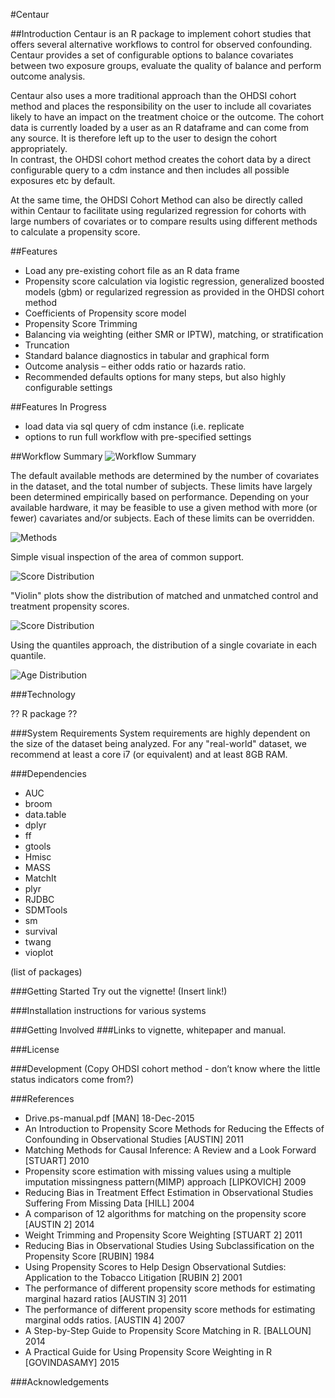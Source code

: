 #Centaur

##Introduction
Centaur is an R package to implement cohort studies that offers several alternative workflows 
to control for observed confounding.    Centaur provides a set of configurable options to balance 
covariates between two exposure groups, evaluate the quality of balance and perform outcome analysis.   

Centaur also uses a more traditional approach than the OHDSI cohort method and places the 
responsibility on the user to include all covariates likely to have an impact on the treatment 
choice or the outcome. The cohort data is currently loaded by a user as an R dataframe and can 
come from any source.  It is therefore left up to the user to design the cohort appropriately.  
In contrast, the OHDSI cohort method creates the cohort data by a direct configurable query to a 
cdm instance and then includes all possible exposures etc by default.  

At the same time, the OHDSI Cohort Method can also be directly called within Centaur to facilitate 
using regularized regression for cohorts with large numbers of covariates or to compare results 
using different methods to calculate a propensity score.

##Features
* Load any pre-existing cohort file as an R data frame
* Propensity score calculation via logistic regression, generalized boosted models (gbm) 
or regularized regression as provided in the OHDSI cohort method
* Coefficients of Propensity score model
* Propensity Score Trimming
* Balancing via weighting (either SMR or IPTW), matching, or stratification
* Truncation
* Standard balance diagnostics in tabular and graphical form
* Outcome analysis – either odds ratio or hazards ratio.
* Recommended defaults options for many steps, but also highly configurable settings

##Features In Progress
* load data via sql query of cdm instance (i.e. replicate
* options to run full workflow with pre-specified settings

##Workflow Summary
![Workflow Summary](./img/workflow.png)

The default available methods are determined by the number of covariates in the dataset, 
and the total number of subjects. These limits have largely been determined empirically based
 on performance. Depending on your available hardware, it may be feasible to use a given method
 with more (or fewer) cavariates and/or subjects. Each of these limits can be overridden.

![Methods](./img/method_space.png)

Simple visual inspection of the area of common support.

![Score Distribution](./img/score_dist.png)

"Violin" plots show the distribution of matched and unmatched control and treatment propensity 
scores.

![Score Distribution](./img/score_dist2.png)

Using the quantiles approach, the distribution of a single covariate in each quantile. 

![Age Distribution](./img/age_dist.png)

###Technology

?? R package ??

###System Requirements
System requirements are highly dependent on the size of the dataset being analyzed. For any "real-world"
dataset, we recommend at least a core i7 (or equivalent) and at least 8GB RAM.

###Dependencies
* AUC 
* broom 
* data.table
* dplyr
* ff
* gtools
* Hmisc
* MASS
* MatchIt
* plyr 
* RJDBC
* SDMTools
* sm
* survival 
* twang 
* vioplot 

(list of packages)

###Getting Started
Try out the vignette! (Insert link!)

###Installation instructions for various systems

###Getting Involved
###Links to vignette, whitepaper and manual.

###License

###Development
(Copy OHDSI cohort method -  don’t know where the little status indicators come from?)

###References
* Drive.ps-manual.pdf	[MAN]	18-Dec-2015	
* An Introduction to Propensity Score Methods for Reducing the Effects of Confounding in Observational Studies	[AUSTIN]	2011	
* Matching Methods for Causal Inference: A Review and a Look Forward	[STUART]	2010	
* Propensity score estimation with missing values using a multiple imputation missingness pattern(MIMP) approach	[LIPKOVICH]	2009	
* Reducing Bias in Treatment Effect Estimation in Observational Studies Suffering From Missing Data	[HILL]	2004	
* A comparison of 12 algorithms for matching on the propensity score	[AUSTIN 2]	2014	
* Weight Trimming and Propensity Score Weighting	[STUART 2]	2011	
* Reducing Bias in Observational Studies Using Subclassification on the Propensity Score	[RUBIN]	1984	
* Using Propensity Scores to Help Design Observational Sutdies: Application to the Tobacco Litigation	[RUBIN 2]	2001	
* The performance of different propensity score methods for estimating marginal hazard ratios	[AUSTIN 3]	2011	
* The performance of different propensity score methods for estimating marginal odds ratios.	[AUSTIN 4]	2007	
* A Step-by-Step Guide to Propensity Score Matching in R.	[BALLOUN]	2014	
* A Practical Guide for Using Propensity Score Weighting in R	[GOVINDASAMY]	2015	


###Acknowledgements
